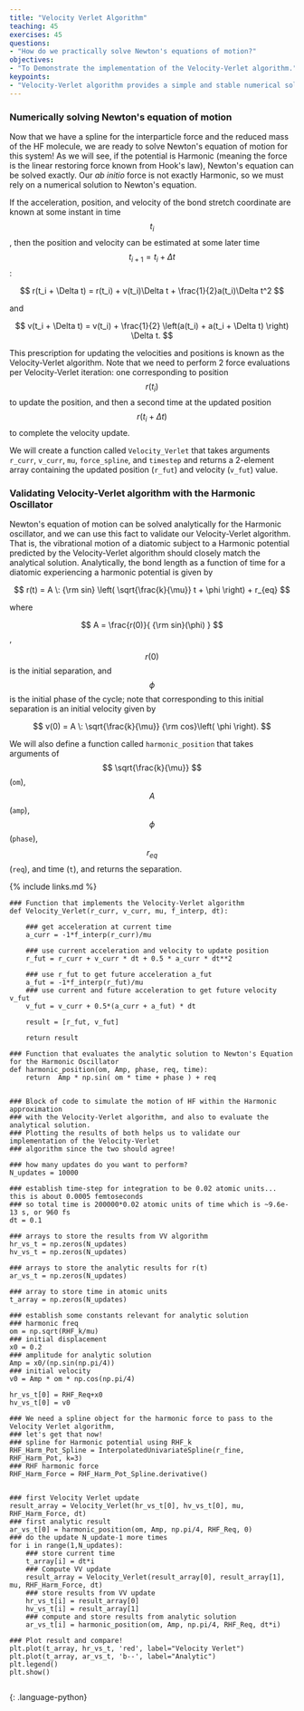 ```yaml
---
title: "Velocity Verlet Algorithm"
teaching: 45
exercises: 45
questions:
- "How do we practically solve Newton's equations of motion?"
objectives:
- "To Demonstrate the implementation of the Velocity-Verlet algorithm."
keypoints:
- "Velocity-Verlet algorithm provides a simple and stable numerical solution to Newton's equations of motion.  We can validate our implementation against the exactly-solvable dynamics of a classical harmonic oscillator."
---
```


<script type="text/javascript" async
  src="https://cdnjs.cloudflare.com/ajax/libs/mathjax/2.7.7/MathJax.js?config=TeX-MML-AM_CHTML">
</script>

 <script src="https://unpkg.com/ngl@0.10.4/dist/ngl.js"></script>

### Numerically solving Newton's equation of motion
Now that we have a spline for the interparticle force and the reduced mass of the HF molecule, we are ready to solve Newton's equation of motion for this system! As we will see, if the potential is Harmonic (meaning the force is the linear restoring force known from Hook's law), Newton's equation can be solved exactly.  Our _ab_ _initio_ force is not exactly Harmonic, so we must rely on a numerical solution to Newton's equation.  

If the acceleration, position, and velocity of the bond stretch coordinate are known at some instant in time $$ t_i $$, then the position and velocity can be estimated at some later time $$ t_{i+1} = t_i + \Delta t $$:

$$ r(t_i + \Delta t) = r(t_i) + v(t_i)\Delta t + \frac{1}{2}a(t_i)\Delta t^2 $$

and

$$ v(t_i + \Delta t) = v(t_i) + \frac{1}{2} \left(a(t_i) + a(t_i + \Delta t)  \right) \Delta t. $$

This prescription for updating the velocities and positions is known as the Velocity-Verlet algorithm.
Note that we need to perform 2 force evaluations per Velocity-Verlet iteration: one corresponding to position $$ r(t_i) $$ to update the position, and then a second time at the updated position $$ r(t_i + \Delta t) $$ to complete the velocity update.

We will create a function called `Velocity_Verlet` that takes arguments `r_curr`, `v_curr`, `mu`, `force_spline`, and `timestep` and returns a 2-element array containing the updated position (`r_fut`) and velocity (`v_fut`) value.

### Validating Velocity-Verlet algorithm with the Harmonic Oscillator
Newton's equation of motion can be solved analytically for the Harmonic oscillator, and we can use this fact to validate our Velocity-Verlet algorithm. That is, the vibrational motion of a diatomic subject to a Harmonic potential predicted by the Velocity-Verlet algorithm should closely match the analytical solution. Analytically, the bond length as a function of time for a diatomic experiencing a harmonic potential is given by

$$ r(t) = A \: {\rm sin} \left( \sqrt{\frac{k}{\mu}} t + \phi \right) + r_{eq} $$ 

where  

$$ A = \frac{r(0)}{ {\rm sin}(\phi) } $$, 

$$ r(0) $$ is the initial separation, and $$ \phi $$ is the initial phase of the cycle; note that corresponding to this initial separation is an initial velocity given by

$$ v(0) = A \: \sqrt{\frac{k}{\mu}} {\rm cos}\left( \phi \right).  $$

We will also define a function called `harmonic_position` that takes arguments of $$ \sqrt{\frac{k}{\mu}} $$ (`om`), $$ A $$ (`amp`), $$ \phi $$ (`phase`), $$ r_{eq} $$ (`req`), and time (`t`), and returns the separation.


{% include links.md %}

```
### Function that implements the Velocity-Verlet algorithm
def Velocity_Verlet(r_curr, v_curr, mu, f_interp, dt):
    
    ### get acceleration at current time
    a_curr = -1*f_interp(r_curr)/mu
    
    ### use current acceleration and velocity to update position
    r_fut = r_curr + v_curr * dt + 0.5 * a_curr * dt**2
    
    ### use r_fut to get future acceleration a_fut
    a_fut = -1*f_interp(r_fut)/mu
    ### use current and future acceleration to get future velocity v_fut
    v_fut = v_curr + 0.5*(a_curr + a_fut) * dt
    
    result = [r_fut, v_fut]
    
    return result
    
### Function that evaluates the analytic solution to Newton's Equation for the Harmonic Oscillator
def harmonic_position(om, Amp, phase, req, time):   
    return  Amp * np.sin( om * time + phase ) + req
    

### Block of code to simulate the motion of HF within the Harmonic approximation 
### with the Velocity-Verlet algorithm, and also to evaluate the analytical solution.
### Plotting the results of both helps us to validate our implementation of the Velocity-Verlet 
### algorithm since the two should agree!

### how many updates do you want to perform?
N_updates = 10000

### establish time-step for integration to be 0.02 atomic units... this is about 0.0005 femtoseconds
### so total time is 200000*0.02 atomic units of time which is ~9.6e-13 s, or 960 fs
dt = 0.1

### arrays to store the results from VV algorithm
hr_vs_t = np.zeros(N_updates)
hv_vs_t = np.zeros(N_updates)

### arrays to store the analytic results for r(t)
ar_vs_t = np.zeros(N_updates)

### array to store time in atomic units
t_array = np.zeros(N_updates)

### establish some constants relevant for analytic solution
### harmonic freq
om = np.sqrt(RHF_k/mu)
### initial displacement 
x0 = 0.2
### amplitude for analytic solution
Amp = x0/(np.sin(np.pi/4))
### initial velocity
v0 = Amp * om * np.cos(np.pi/4)

hr_vs_t[0] = RHF_Req+x0
hv_vs_t[0] = v0

### We need a spline object for the harmonic force to pass to the Velocity Verlet algorithm,
### let's get that now!
### spline for Harmonic potential using RHF_k
RHF_Harm_Pot_Spline = InterpolatedUnivariateSpline(r_fine, RHF_Harm_Pot, k=3)
### RHF harmonic force
RHF_Harm_Force = RHF_Harm_Pot_Spline.derivative()


### first Velocity Verlet update
result_array = Velocity_Verlet(hr_vs_t[0], hv_vs_t[0], mu, RHF_Harm_Force, dt)
### first analytic result
ar_vs_t[0] = harmonic_position(om, Amp, np.pi/4, RHF_Req, 0)
### do the update N_update-1 more times
for i in range(1,N_updates):
    ### store current time
    t_array[i] = dt*i
    ### Compute VV update
    result_array = Velocity_Verlet(result_array[0], result_array[1], mu, RHF_Harm_Force, dt)
    ### store results from VV update
    hr_vs_t[i] = result_array[0]
    hv_vs_t[i] = result_array[1]
    ### compute and store results from analytic solution
    ar_vs_t[i] = harmonic_position(om, Amp, np.pi/4, RHF_Req, dt*i)

### Plot result and compare!
plt.plot(t_array, hr_vs_t, 'red', label="Velocity Verlet")
plt.plot(t_array, ar_vs_t, 'b--', label="Analytic")
plt.legend()
plt.show()
    
```
{: .language-python}


